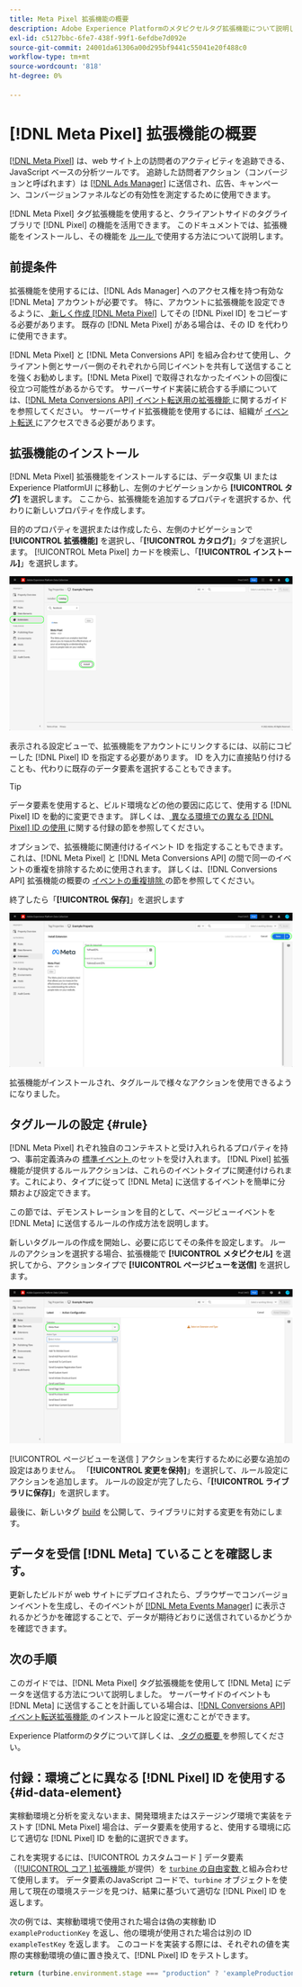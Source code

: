 ```yaml
---
title: Meta Pixel 拡張機能の概要
description: Adobe Experience Platformのメタピクセルタグ拡張機能について説明します。
exl-id: c5127bbc-6fe7-438f-99f1-6efdbe7d092e
source-git-commit: 24001da61306a00d295bf9441c55041e20f488c0
workflow-type: tm+mt
source-wordcount: '818'
ht-degree: 0%

---
```


# [!DNL Meta Pixel] 拡張機能の概要

[[!DNL Meta Pixel]](https://developers.facebook.com/docs/meta-pixel/) は、web サイト上の訪問者のアクティビティを追跡できる、JavaScript ベースの分析ツールです。 追跡した訪問者アクション（コンバージョンと呼ばれます）は [[!DNL Ads Manager]](https://www.facebook.com/business/tools/ads-manager) に送信され、広告、キャンペーン、コンバージョンファネルなどの有効性を測定するために使用できます。

[!DNL Meta Pixel] タグ拡張機能を使用すると、クライアントサイドのタグライブラリで [!DNL Pixel] の機能を活用できます。 このドキュメントでは、拡張機能をインストールし、その機能を [ ルール ](../../../ui/managing-resources/rules.md) で使用する方法について説明します。

## 前提条件

拡張機能を使用するには、[!DNL Ads Manager] へのアクセス権を持つ有効な [!DNL Meta] アカウントが必要です。 特に、アカウントに拡張機能を設定できるように、[ 新しく作成  [!DNL Meta Pixel]](https://www.facebook.com/business/help/952192354843755) してその [!DNL Pixel ID] をコピーする必要があります。 既存の [!DNL Meta Pixel] がある場合は、その ID を代わりに使用できます。

[!DNL Meta Pixel] と [!DNL Meta Conversions API] を組み合わせて使用し、クライアント側とサーバー側のそれぞれから同じイベントを共有して送信することを強くお勧めします。[!DNL Meta Pixel] で取得されなかったイベントの回復に役立つ可能性があるからです。 サーバーサイド実装に統合する手順については、[[!DNL Meta Conversions API]  イベント転送用の拡張機能 ](../../client/meta/overview.md) に関するガイドを参照してください。 サーバーサイド拡張機能を使用するには、組織が [ イベント転送 ](../../../ui/event-forwarding/overview.md) にアクセスできる必要があります。

## 拡張機能のインストール

[!DNL Meta Pixel] 拡張機能をインストールするには、データ収集 UI またはExperience PlatformUI に移動し、左側のナビゲーションから **[!UICONTROL タグ]** を選択します。 ここから、拡張機能を追加するプロパティを選択するか、代わりに新しいプロパティを作成します。

目的のプロパティを選択または作成したら、左側のナビゲーションで **[!UICONTROL 拡張機能]** を選択し、「**[!UICONTROL カタログ]**」タブを選択します。 [!UICONTROL Meta Pixel] カードを検索し、「**[!UICONTROL インストール]**」を選択します。

![ データ収集 UI の [!UICONTROL  メタピクセル ] 拡張機能に対して選択されている「[!UICONTROL  インストール ]」ボタン。](../../../images/extensions/client/meta/install.png)

表示される設定ビューで、拡張機能をアカウントにリンクするには、以前にコピーした [!DNL Pixel] ID を指定する必要があります。 ID を入力に直接貼り付けることも、代わりに既存のデータ要素を選択することもできます。

>[!TIP]
>
>データ要素を使用すると、ビルド環境などの他の要因に応じて、使用する [!DNL Pixel] ID を動的に変更できます。 詳しくは、[ 異なる環境での異なる  [!DNL Pixel] ID の使用 ](#id-data-element) に関する付録の節を参照してください。

オプションで、拡張機能に関連付けるイベント ID を指定することもできます。 これは、[!DNL Meta Pixel] と [!DNL Meta Conversions API] の間で同一のイベントの重複を排除するために使用されます。 詳しくは、[!DNL Conversions API] 拡張機能の概要の [ イベントの重複排除 ](../../server/meta/overview.md#event-deduplication) の節を参照してください。

終了したら「**[!UICONTROL 保存]**」を選択します

![ 拡張機能の設定ビューでデータ要素として提供された [!DNL Pixel] ID。](../../../images/extensions/client/meta/configure.png)

拡張機能がインストールされ、タグルールで様々なアクションを使用できるようになりました。

## タグルールの設定 {#rule}

[!DNL Meta Pixel] れぞれ独自のコンテキストと受け入れられるプロパティを持つ、事前定義済みの [ 標準イベント ](https://www.facebook.com/business/help/402791146561655) のセットを受け入れます。 [!DNL Pixel] 拡張機能が提供するルールアクションは、これらのイベントタイプに関連付けられます。これにより、タイプに従って [!DNL Meta] に送信するイベントを簡単に分類および設定できます。

この節では、デモンストレーションを目的として、ページビューイベントを [!DNL Meta] に送信するルールの作成方法を説明します。

新しいタグルールの作成を開始し、必要に応じてその条件を設定します。 ルールのアクションを選択する場合、拡張機能で **[!UICONTROL メタピクセル]** を選択してから、アクションタイプで **[!UICONTROL ページビューを送信]** を選択します。

![ データ収集 UI でルールに対して選択されている [!UICONTROL  ページビューを送信 ] アクションタイプ ](../../../images/extensions/client/meta/select-action.png)

[!UICONTROL  ページビューを送信 ] アクションを実行するために必要な追加の設定はありません。 「**[!UICONTROL 変更を保持]**」を選択して、ルール設定にアクションを追加します。 ルールの設定が完了したら、「**[!UICONTROL ライブラリに保存]**」を選択します。

最後に、新しいタグ [build](../../../ui/publishing/builds.md) を公開して、ライブラリに対する変更を有効にします。

## データを受信 [!DNL Meta] ていることを確認します。

更新したビルドが web サイトにデプロイされたら、ブラウザーでコンバージョンイベントを生成し、そのイベントが [[!DNL Meta Events Manager]](https://www.facebook.com/business/help/898185560232180) に表示されるかどうかを確認することで、データが期待どおりに送信されているかどうかを確認できます。

## 次の手順

このガイドでは、[!DNL Meta Pixel] タグ拡張機能を使用して [!DNL Meta] にデータを送信する方法について説明しました。 サーバーサイドのイベントも [!DNL Meta] に送信することを計画している場合は、[[!DNL Conversions API]  イベント転送拡張機能 ](../../server/meta/overview.md) のインストールと設定に進むことができます。

Experience Platformのタグについて詳しくは、[ タグの概要 ](../../../home.md) を参照してください。

## 付録：環境ごとに異なる [!DNL Pixel] ID を使用する {#id-data-element}

実稼動環境と分析を変えないまま、開発環境またはステージング環境で実装をテストす [!DNL Meta Pixel] 場合は、データ要素を使用すると、使用する環境に応じて適切な [!DNL Pixel] ID を動的に選択できます。

これを実現するには、[!UICONTROL  カスタムコード ] データ要素（[[!UICONTROL  コア ] 拡張機能 ](../core/overview.md) が提供）を [`turbine` の自由変数 ](../../../extension-dev/turbine.md) と組み合わせて使用します。 データ要素のJavaScript コードで、`turbine` オブジェクトを使用して現在の環境ステージを見つけ、結果に基づいて適切な [!DNL Pixel] ID を返します。

次の例では、実稼動環境で使用された場合は偽の実稼動 ID `exampleProductionKey` を返し、他の環境が使用された場合は別の ID `exampleTestKey` を返します。 このコードを実装する際には、それぞれの値を実際の実稼動環境の値に置き換えて、[!DNL Pixel] ID をテストします。

```js
return (turbine.environment.stage === "production" ? 'exampleProductionKey' : 'exampleTestKey');
```
